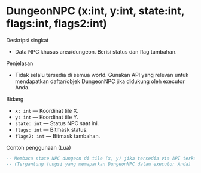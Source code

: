 # DungeonNPC (x:int, y:int, state:int, flags:int, flags2:int)

Deskripsi singkat
- Data NPC khusus area/dungeon. Berisi status dan flag tambahan.

Penjelasan
- Tidak selalu tersedia di semua world. Gunakan API yang relevan untuk mendapatkan daftar/objek DungeonNPC jika didukung oleh executor Anda.

Bidang
- `x: int` — Koordinat tile X.
- `y: int` — Koordinat tile Y.
- `state: int` — Status NPC saat ini.
- `flags: int` — Bitmask status.
- `flags2: int` — Bitmask tambahan.

Contoh penggunaan (Lua)
```lua
-- Membaca state NPC dungeon di tile (x, y) jika tersedia via API terkait
-- (Tergantung fungsi yang memaparkan DungeonNPC dalam executor Anda)
```
